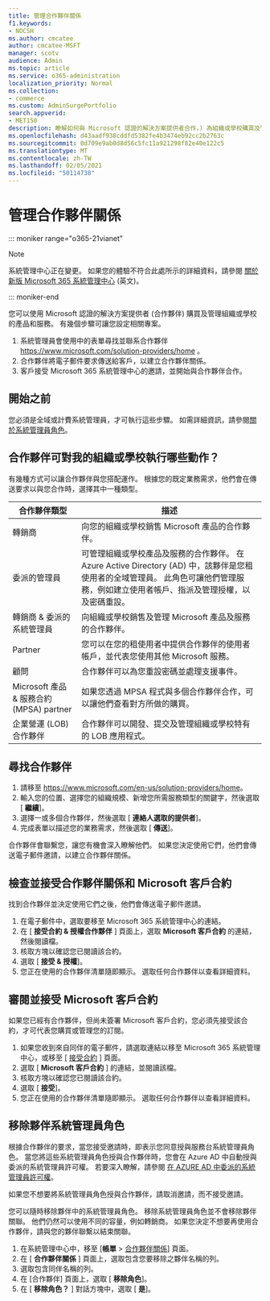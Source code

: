 ```yaml
---
title: 管理合作夥伴關係
f1.keywords:
- NOCSH
ms.author: cmcatee
author: cmcatee-MSFT
manager: scotv
audience: Admin
ms.topic: article
ms.service: o365-administration
localization_priority: Normal
ms.collection:
- commerce
ms.custom: AdminSurgePortfolio
search.appverid:
- MET150
description: 瞭解如何與 Microsoft 認證的解決方案提供者合作，) 為組織或學校購買及管理產品及服務的 (合作夥伴。
ms.openlocfilehash: d43aadf938cddfd5382fe4b3474eb92cc2b2763c
ms.sourcegitcommit: 0d709e9ab0d8d56c5fc11a921298f82e40e122c5
ms.translationtype: MT
ms.contentlocale: zh-TW
ms.lasthandoff: 02/05/2021
ms.locfileid: "50114738"
---
```

# <a name="manage-partner-relationships"></a>管理合作夥伴關係

::: moniker range="o365-21vianet"

> [!NOTE]
> 系統管理中心正在變更。 如果您的體驗不符合此處所示的詳細資料，請參閱 [關於新版 Microsoft 365 系統管理中心](https://docs.microsoft.com/microsoft-365/admin/microsoft-365-admin-center-preview?view=o365-21vianet&preserve-view=true) (英文)。

::: moniker-end

您可以使用 Microsoft 認證的解決方案提供者 (合作夥伴) 購買及管理組織或學校的產品和服務。 有幾個步驟可讓您設定相關專案。

1. 系統管理員會使用中的表單尋找並聯系合作夥伴 <a href="https://www.microsoft.com/solution-providers/home" target="_blank">https://www.microsoft.com/solution-providers/home</a> 。
2. 合作夥伴將電子郵件要求傳送給客戶，以建立合作夥伴關係。
3. 客戶接受 Microsoft 365 系統管理中心的邀請，並開始與合作夥伴合作。

## <a name="before-you-begin"></a>開始之前

您必須是全域或計費系統管理員，才可執行這些步驟。 如需詳細資訊，請參閱[關於系統管理員角色](../admin/add-users/about-admin-roles.md)。

## <a name="what-can-a-partner-do-for-my-organization-or-school"></a>合作夥伴可對我的組織或學校執行哪些動作？

有幾種方式可以讓合作夥伴與您搭配運作。 根據您的既定業務需求，他們會在傳送要求以與您合作時，選擇其中一種類型。

| 合作夥伴類型 | 描述 |
| ------ | ------------------- |
| 轉銷商 | 向您的組織或學校銷售 Microsoft 產品的合作夥伴。 |
| 委派的管理員 | 可管理組織或學校產品及服務的合作夥伴。 在 Azure Active Directory (AD) 中，該夥伴是您租使用者的全域管理員。 此角色可讓他們管理服務，例如建立使用者帳戶、指派及管理授權，以及密碼重設。 |
| 轉銷商 & 委派的系統管理員 | 向組織或學校銷售及管理 Microsoft 產品及服務的合作夥伴。 |
| Partner | 您可以在您的租使用者中提供合作夥伴的使用者帳戶，並代表您使用其他 Microsoft 服務。 |
| 顧問 | 合作夥伴可以為您重設密碼並處理支援事件。 |
| Microsoft 產品 & 服務合約 (MPSA) partner | 如果您透過 MPSA 程式與多個合作夥伴合作，可以讓他們查看對方所做的購買。 |
| 企業營運 (LOB) 合作夥伴 | 合作夥伴可以開發、提交及管理組織或學校特有的 LOB 應用程式。 |

## <a name="find-a-partner"></a>尋找合作夥伴

1. 請移至 <a href="https://www.microsoft.com/en-us/solution-providers/home" target="_blank">https://www.microsoft.com/en-us/solution-providers/home</a>。
2. 輸入您的位置、選擇您的組織規模、新增您所需服務類型的關鍵字，然後選取 [ **繼續**]。
3. 選擇一或多個合作夥伴，然後選取 [ **連絡人選取的提供者**]。
4. 完成表單以描述您的業務需求，然後選取 [ **傳送**]。

合作夥伴會聯繫您，讓您有機會深入瞭解他們。 如果您決定使用它們，他們會傳送電子郵件邀請，以建立合作夥伴關係。

## <a name="review-and-accept-a-partner-relationship-and-microsoft-customer-agreement"></a>檢查並接受合作夥伴關係和 Microsoft 客戶合約

找到合作夥伴並決定使用它們之後，他們會傳送電子郵件邀請。

1. 在電子郵件中，選取要移至 Microsoft 365 系統管理中心的連結。
2. 在 [ **接受合約 & 授權合作夥伴** ] 頁面上，選取 **Microsoft 客戶合約** 的連結，然後閱讀檔。
3. 核取方塊以確認您已閱讀該合約。
4. 選取 [ **接受 & 授權**]。
5. 您正在使用的合作夥伴清單隨即顯示。 選取任何合作夥伴以查看詳細資料。

## <a name="review-and-accept-a-microsoft-customer-agreement"></a>審閱並接受 Microsoft 客戶合約

如果您已經有合作夥伴，但尚未簽署 Microsoft 客戶合約，您必須先接受該合約，才可代表您購買或管理您的訂閱。

1. 如果您收到來自同伴的電子郵件，請選取連結以移至 Microsoft 365 系統管理中心，或移至 [ <a href="https://go.microsoft.com/fwlink/?linkid=2116573" target="_blank">接受合約</a> ] 頁面。
2. 選取 [ **Microsoft 客戶合約** ] 的連結，並閱讀該檔。
3. 核取方塊以確認您已閱讀該合約。
4. 選取 [ **接受**]。
5. 您正在使用的合作夥伴清單隨即顯示。 選取任何合作夥伴以查看詳細資料。

## <a name="remove-partner-admin-roles"></a>移除夥伴系統管理員角色

根據合作夥伴的要求，當您接受邀請時，即表示您同意授與服務台系統管理員角色。 當您將這些系統管理員角色授與合作夥伴時，您會在 Azure AD 中自動授與委派的系統管理員許可權。 若要深入瞭解，請參閱 [在 AZURE AD 中委派的系統管理員許可權](https://docs.microsoft.com/partner-center/customers_revoke_admin_privileges#delegated-admin-privileges-in-azure-ad)。

如果您不想要將系統管理員角色授與合作夥伴，請取消邀請，而不接受邀請。

您可以隨時移除夥伴中的系統管理員角色。 移除系統管理員角色並不會移除夥伴關聯。 他們仍然可以使用不同的容量，例如轉銷商。 如果您決定不想要再使用合作夥伴，請與您的夥伴聯繫以結束關聯。

1. 在系統管理中心中，移至 [**帳單**  >  <a href="https://go.microsoft.com/fwlink/p/?linkid=2074649" target="_blank">合作夥伴關係</a>] 頁面。
2. 在 [ **合作夥伴關係** ] 頁面上，選取包含您要移除之夥伴名稱的列。
3. 選取包含同伴名稱的列。
4. 在 [合作夥伴] 頁面上，選取 [ **移除角色**]。
5. 在 [ **移除角色？** ] 對話方塊中，選取 [ **是**]。
